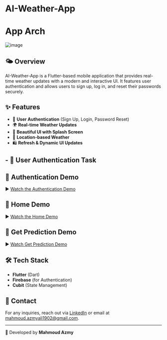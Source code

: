 # AI-Weather-App

# App Arch
![image](https://github.com/user-attachments/assets/dd433a71-453d-4d5a-92ff-b757de8c3a0a)


## 🌤️ Overview

AI-Weather-App is a Flutter-based mobile application that provides real-time weather updates with a modern and interactive UI. It features user authentication and allows users to sign up, log in, and reset their passwords securely.

## ✨ Features

- 🔑 **User Authentication** (Sign Up, Login, Password Reset)
- 🌍 **Real-time Weather Updates**
- 🎨 **Beautiful UI with Splash Screen**
- 📍 **Location-based Weather**
- 🛍️ **Refresh & Dynamic UI Updates**


  
## - 🔑 **User Authentication**  Task 

## 🎥 Authentication Demo

▶️ [Watch the Authentication Demo](https://drive.google.com/file/d/1sbmN3kZhHTN43NQ9p3jrdolYQC-8G946/view?usp=sharing)

## 🎥 Home Demo

▶️ [Watch the Home Demo](https://drive.google.com/file/d/13o6ZWibmUC6YcMpNHzs6do5LXhxeYuYy/view?usp=sharing)

## 🎥 Get Prediction Demo

▶️ [Watch Get Prediction Demo](https://drive.google.com/file/d/1RG3061vE9r6enROeAh0az0rpUIPXt4p-/view?usp=sharing)


## 🛠️ Tech Stack

- **Flutter** (Dart)
- **Firebase** (for Authentication)
- **Cubit** (State Management)


## 💎 Contact

For any inquiries, reach out via [LinkedIn](https://www.linkedin.com/in/mahmoud-azmy46/) or email at [mahmoud.azmyali1902@gmail.com](mailto:mahmoud.azmyali1902@gmail.com).

---

🚀 Developed by **Mahmoud Azmy**

